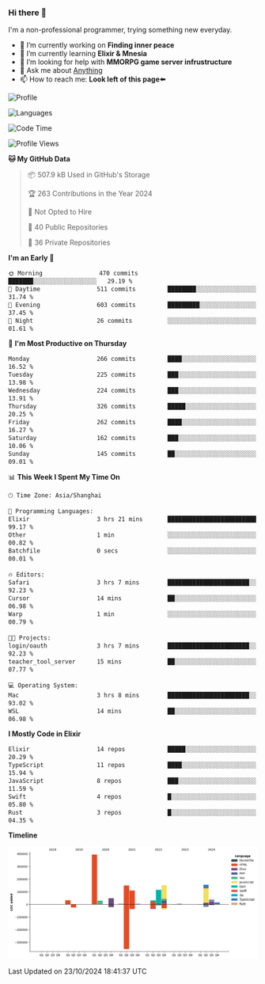 ### Hi there 👋

I'm a non-professional programmer, trying something new everyday.

<!--
**dyzdyz010/dyzdyz010** is a ✨ _special_ ✨ repository because its `README.md` (this file) appears on your GitHub profile.
-->

- 🔭 I’m currently working on **Finding inner peace**
- 🌱 I’m currently learning **Elixir & Mnesia**
- 🤔 I’m looking for help with **MMORPG game server infrustructure**
- 💬 Ask me about [Anything](https://github.com/dyzdyz010/dyzdyz010/issues)
- 📫 How to reach me: **Look left of this page⬅️**

<!-- - 👯 I’m looking to collaborate on
- 😄 Pronouns: ...
- ⚡ Fun fact: ...
 -->
 
![Profile](https://github-readme-stats.vercel.app/api?username=dyzdyz010&count_private=true&show_icons=true&theme=dracula)

![Languages](https://github-readme-stats.vercel.app/api/top-langs/?username=dyzdyz010&layout=compact&theme=dracula)

<!--START_SECTION:waka-->
![Code Time](http://img.shields.io/badge/Code%20Time-1%2C824%20hrs%2055%20mins-blue)

![Profile Views](http://img.shields.io/badge/Profile%20Views-1-blue)

**🐱 My GitHub Data** 

> 📦 507.9 kB Used in GitHub's Storage 
 > 
> 🏆 263 Contributions in the Year 2024
 > 
> 🚫 Not Opted to Hire
 > 
> 📜 40 Public Repositories 
 > 
> 🔑 36 Private Repositories 
 > 
**I'm an Early 🐤** 

```text
🌞 Morning                470 commits         ███████░░░░░░░░░░░░░░░░░░   29.19 % 
🌆 Daytime                511 commits         ████████░░░░░░░░░░░░░░░░░   31.74 % 
🌃 Evening                603 commits         █████████░░░░░░░░░░░░░░░░   37.45 % 
🌙 Night                  26 commits          ░░░░░░░░░░░░░░░░░░░░░░░░░   01.61 % 
```
📅 **I'm Most Productive on Thursday** 

```text
Monday                   266 commits         ████░░░░░░░░░░░░░░░░░░░░░   16.52 % 
Tuesday                  225 commits         ███░░░░░░░░░░░░░░░░░░░░░░   13.98 % 
Wednesday                224 commits         ███░░░░░░░░░░░░░░░░░░░░░░   13.91 % 
Thursday                 326 commits         █████░░░░░░░░░░░░░░░░░░░░   20.25 % 
Friday                   262 commits         ████░░░░░░░░░░░░░░░░░░░░░   16.27 % 
Saturday                 162 commits         ███░░░░░░░░░░░░░░░░░░░░░░   10.06 % 
Sunday                   145 commits         ██░░░░░░░░░░░░░░░░░░░░░░░   09.01 % 
```


📊 **This Week I Spent My Time On** 

```text
🕑︎ Time Zone: Asia/Shanghai

💬 Programming Languages: 
Elixir                   3 hrs 21 mins       █████████████████████████   99.17 % 
Other                    1 min               ░░░░░░░░░░░░░░░░░░░░░░░░░   00.82 % 
Batchfile                0 secs              ░░░░░░░░░░░░░░░░░░░░░░░░░   00.01 % 

🔥 Editors: 
Safari                   3 hrs 7 mins        ███████████████████████░░   92.23 % 
Cursor                   14 mins             ██░░░░░░░░░░░░░░░░░░░░░░░   06.98 % 
Warp                     1 min               ░░░░░░░░░░░░░░░░░░░░░░░░░   00.79 % 

🐱‍💻 Projects: 
login/oauth              3 hrs 7 mins        ███████████████████████░░   92.23 % 
teacher_tool_server      15 mins             ██░░░░░░░░░░░░░░░░░░░░░░░   07.77 % 

💻 Operating System: 
Mac                      3 hrs 8 mins        ███████████████████████░░   93.02 % 
WSL                      14 mins             ██░░░░░░░░░░░░░░░░░░░░░░░   06.98 % 
```

**I Mostly Code in Elixir** 

```text
Elixir                   14 repos            █████░░░░░░░░░░░░░░░░░░░░   20.29 % 
TypeScript               11 repos            ████░░░░░░░░░░░░░░░░░░░░░   15.94 % 
JavaScript               8 repos             ███░░░░░░░░░░░░░░░░░░░░░░   11.59 % 
Swift                    4 repos             █░░░░░░░░░░░░░░░░░░░░░░░░   05.80 % 
Rust                     3 repos             █░░░░░░░░░░░░░░░░░░░░░░░░   04.35 % 
```



**Timeline**

![Lines of Code chart](https://raw.githubusercontent.com/dyzdyz010/dyzdyz010/master/assets/bar_graph.png)


 Last Updated on 23/10/2024 18:41:37 UTC
<!--END_SECTION:waka-->
